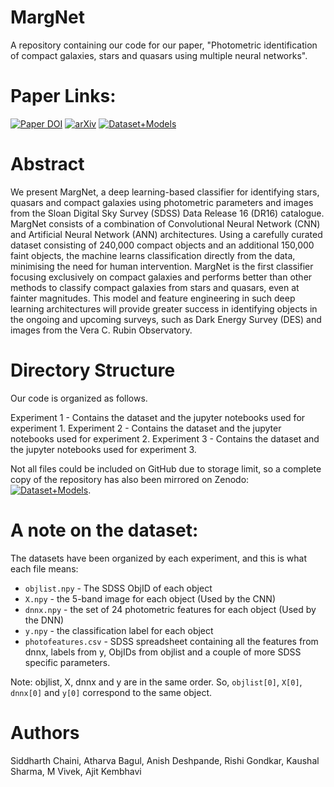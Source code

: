 # MargNet
A repository containing our code for our paper, "Photometric identification of compact galaxies, stars and quasars using multiple neural networks".


# Paper Links:
[![Paper DOI](https://img.shields.io/badge/MNRAS-10.1093%2Fmnras%2Fstac3336-blueviolet)](https://doi.org/10.1093/mnras/stac3336) 
[![arXiv](https://img.shields.io/badge/arXiv-astro--ph%2F2211.08388-red)](https://arxiv.org/abs/2211.08388) 
[![Dataset+Models](https://zenodo.org/badge/DOI/10.5281/zenodo.6659435.svg)](https://doi.org/10.5281/zenodo.6659435)


# Abstract
We present MargNet, a deep learning-based classifier for identifying stars, quasars and compact galaxies using photometric parameters and images from the Sloan Digital Sky Survey (SDSS) Data Release 16 (DR16) catalogue. MargNet consists of a combination of Convolutional Neural Network (CNN) and Artificial Neural Network (ANN) architectures. Using a carefully curated dataset consisting of 240,000 compact objects and an additional 150,000 faint objects, the machine learns classification directly from the data, minimising the need for human intervention. MargNet is the first classifier focusing exclusively on compact galaxies and performs better than other methods to classify compact galaxies from stars and quasars, even at fainter magnitudes. This model and feature engineering in such deep learning architectures will provide greater success in identifying objects in the ongoing and upcoming surveys, such as Dark Energy Survey (DES) and images from the Vera C. Rubin Observatory.

# Directory Structure
Our code is organized as follows.

Experiment 1 - Contains the dataset and the jupyter notebooks used for experiment 1.
Experiment 2 - Contains the dataset and the jupyter notebooks used for experiment 2.
Experiment 3 - Contains the dataset and the jupyter notebooks used for experiment 3.

Not all files could be included on GitHub due to storage limit, so a complete copy of the repository has also been mirrored on Zenodo: [![Dataset+Models](https://zenodo.org/badge/DOI/10.5281/zenodo.6659435.svg)](https://doi.org/10.5281/zenodo.6659435).

# A note on the dataset:
The datasets have been organized by each experiment, and this is what each file means:
* `objlist.npy` - The SDSS ObjID of each object
* `X.npy` - the 5-band image for each object (Used by the CNN)
* `dnnx.npy` - the set of 24 photometric features for each object (Used by the DNN)
* `y.npy` - the classification label for each object
* `photofeatures.csv` - SDSS spreadsheet containing all the features from dnnx, labels from y, ObjIDs from objlist and a couple of more SDSS specific parameters.

Note: objlist, X, dnnx and y are in the same order. So, `objlist[0]`, `X[0]`, `dnnx[0]` and `y[0]` correspond to the same object.

# Authors
Siddharth Chaini, Atharva Bagul, Anish Deshpande, Rishi Gondkar, Kaushal Sharma, M Vivek, Ajit Kembhavi